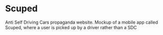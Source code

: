# Scuped
Anti Self Driving Cars propaganda website. Mockup of a mobile app called Scuped, where a user is picked up by a driver rather than a SDC
